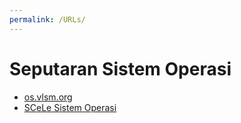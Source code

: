 ```yaml
---
permalink: /URLs/
---
```


# Seputaran Sistem Operasi

* [os.vlsm.org](https://os.vlsm.org/)
* [SCeLe Sistem Operasi](https://scele.cs.ui.ac.id/course/view.php?id=822)
